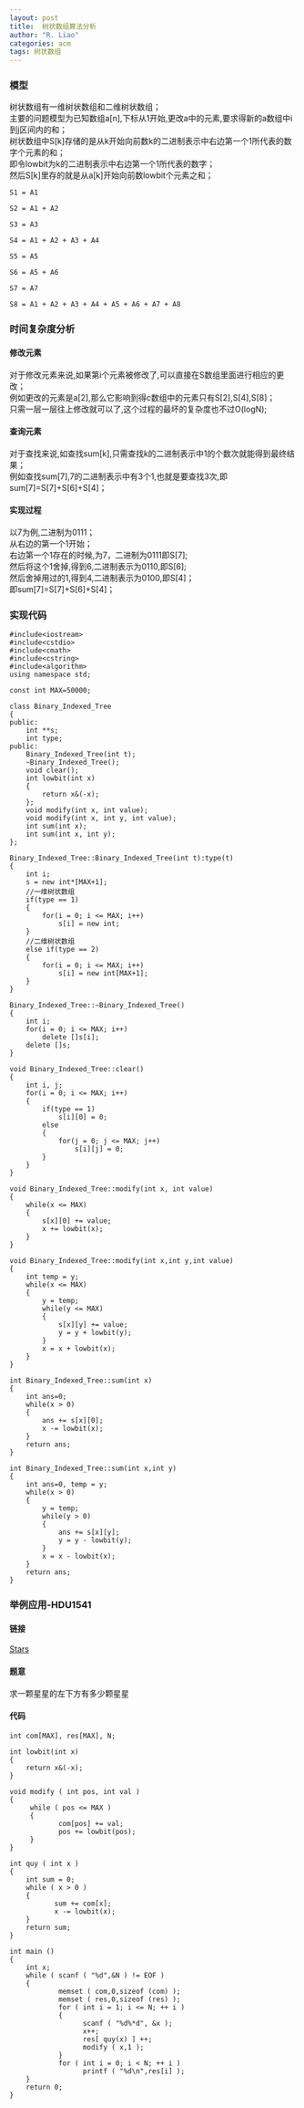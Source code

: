 ```yaml
---
layout: post
title:  树状数组算法分析
author: "R. Liao" 
categories: acm
tags: 树状数组
---
```


### 模型  
树状数组有一维树状数组和二维树状数组；  
主要的问题模型为已知数组a[n],下标从1开始,更改a中的元素,要求得新的a数组中i到j区间内的和；  
树状数组中S[k]存储的是从k开始向前数k的二进制表示中右边第一个1所代表的数字个元素的和；  
即令lowbit为k的二进制表示中右边第一个1所代表的数字；  
然后S[k]里存的就是从a[k]开始向前数lowbit个元素之和；  

```
S1 = A1

S2 = A1 + A2

S3 = A3

S4 = A1 + A2 + A3 + A4

S5 = A5

S6 = A5 + A6

S7 = A7

S8 = A1 + A2 + A3 + A4 + A5 + A6 + A7 + A8
```

### 时间复杂度分析  

#### 修改元素  
对于修改元素来说,如果第i个元素被修改了,可以直接在S数组里面进行相应的更改；  
例如更改的元素是a[2],那么它影响到得c数组中的元素只有S[2],S[4],S[8]；  
只需一层一层往上修改就可以了,这个过程的最坏的复杂度也不过O(logN);  

#### 查询元素  
对于查找来说,如查找sum[k],只需查找k的二进制表示中1的个数次就能得到最终结果；  
例如查找sum[7],7的二进制表示中有3个1,也就是要查找3次,即sum[7]=S[7]+S[6]+S[4]；  

#### 实现过程  
以7为例,二进制为0111；  
从右边的第一个1开始；  
右边第一个1存在的时候,为7，二进制为0111即S[7];  
然后将这个1舍掉,得到6,二进制表示为0110,即S[6];  
然后舍掉用过的1,得到4,二进制表示为0100,即S[4]；  
即sum[7]=S[7]+S[6]+S[4]；

### 实现代码  
```
#include<iostream>
#include<cstdio>
#include<cmath>
#include<cstring>
#include<algorithm>
using namespace std;

const int MAX=50000;

class Binary_Indexed_Tree
{
public:
    int **s;
    int type;
public:
    Binary_Indexed_Tree(int t);
    ~Binary_Indexed_Tree();
    void clear();
    int lowbit(int x)
    {
        return x&(-x);
    };
    void modify(int x, int value);
    void modify(int x, int y, int value);
    int sum(int x);
    int sum(int x, int y);
};

Binary_Indexed_Tree::Binary_Indexed_Tree(int t):type(t)
{
    int i;
    s = new int*[MAX+1];
    //一维树状数组
    if(type == 1)
    {
        for(i = 0; i <= MAX; i++)
            s[i] = new int;
    }
    //二维树状数组
    else if(type == 2)
    {
        for(i = 0; i <= MAX; i++)
            s[i] = new int[MAX+1];
    }
}

Binary_Indexed_Tree::~Binary_Indexed_Tree()
{
    int i;
    for(i = 0; i <= MAX; i++)
        delete []s[i];
    delete []s;
}

void Binary_Indexed_Tree::clear()
{
    int i, j;
    for(i = 0; i <= MAX; i++)
    {
        if(type == 1)
            s[i][0] = 0;
        else
        {
            for(j = 0; j <= MAX; j++)
                s[i][j] = 0;
        }
    }
}

void Binary_Indexed_Tree::modify(int x, int value)
{
    while(x <= MAX)
    {
        s[x][0] += value;
        x += lowbit(x);
    }
}

void Binary_Indexed_Tree::modify(int x,int y,int value)
{
    int temp = y;
    while(x <= MAX)
    {
        y = temp;
        while(y <= MAX)
        {
            s[x][y] += value;
            y = y + lowbit(y);
        }
        x = x + lowbit(x);
    }
}

int Binary_Indexed_Tree::sum(int x)
{
    int ans=0;
    while(x > 0)
    {
        ans += s[x][0];
        x -= lowbit(x);
    }
    return ans;
}

int Binary_Indexed_Tree::sum(int x,int y)
{
    int ans=0, temp = y;
    while(x > 0)
    {
        y = temp;
        while(y > 0)
        {
            ans += s[x][y];
            y = y - lowbit(y);
        }
        x = x - lowbit(x);
    }
    return ans;
}
```

### 举例应用-HDU1541

#### 链接
[Stars](http://acm.hdu.edu.cn/showproblem.php?pid=1541)  

#### 题意  
求一颗星星的左下方有多少颗星星  

#### 代码
```
int com[MAX], res[MAX], N;

int lowbit(int x)
{
    return x&(-x);
}

void modify ( int pos, int val )
{
     while ( pos <= MAX )
     {
            com[pos] += val;
            pos += lowbit(pos);
     }
}

int quy ( int x )
{
    int sum = 0;
    while ( x > 0 )
    {
           sum += com[x];
           x -= lowbit(x);
    }
    return sum;
}

int main ()
{
    int x;
    while ( scanf ( "%d",&N ) != EOF )
    {
            memset ( com,0,sizeof (com) );
            memset ( res,0,sizeof (res) );
            for ( int i = 1; i <= N; ++ i )
            {
                  scanf ( "%d%*d", &x );
                  x++;
                  res[ quy(x) ] ++;
                  modify ( x,1 );
            }
            for ( int i = 0; i < N; ++ i )
                  printf ( "%d\n",res[i] );
    }
    return 0;
}
```